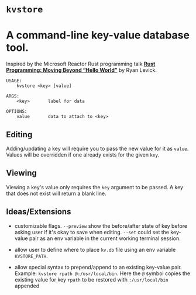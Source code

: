 # `kvstore`

# A command-line key-value database tool.

Inspired by the Microsoft Reactor Rust programming talk __[Rust Programming: Moving Beyond “Hello World”](https://www.youtube.com/watch?v=5dRT_v3hrZ0)__ by Ryan Levick.

```
USAGE:  
    kvstore <key> [value]

ARGS:
    <key>       label for data

OPTIONS:
    value       data to attach to <key>
```

## Editing

Adding/updating a key will require you to pass the new value for it as `value`. Values will be overridden if one already exists for the given `key`.

## Viewing

Viewing a key's value only requires the `key` argument to be passed. A key that does not exist will return a blank line.

## Ideas/Extensions

- customizable flags. `--preview` show the before/after state of key before asking user if it's okay to save when editing. `--set` could set the key-value pair as an env variable in the current working terminal session.

- allow user to define where to place `kv.db` file using an env variable `KVSTORE_PATH`.


- allow special syntax to prepend/append to an existing key-value pair. Example: `kvstore rpath @:/usr/local/bin`. Here the `@` symbol copies the existing value for key `rpath` to be restored with `:/usr/local/bin` appended
